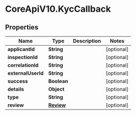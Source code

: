 # CoreApiV10.KycCallback

## Properties
Name | Type | Description | Notes
------------ | ------------- | ------------- | -------------
**applicantId** | **String** |  | [optional] 
**inspectionId** | **String** |  | [optional] 
**correlationId** | **String** |  | [optional] 
**externalUserId** | **String** |  | [optional] 
**success** | **Boolean** |  | [optional] 
**details** | **Object** |  | [optional] 
**type** | **String** |  | [optional] 
**review** | [**Review**](Review.md) |  | [optional] 


